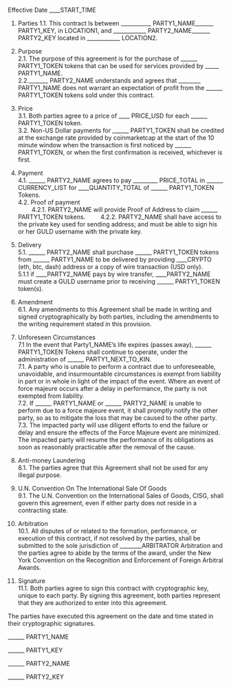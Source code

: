 Effective Date ____START_TIME

1. Parties
1.1. This contract Is between ___________ PARTY1_NAME,______ PARTY1_KEY, in LOCATION1, and ____________ PARTY2_NAME,______ PARTY2_KEY located in ____________ LOCATION2.  

2. Purpose    
2.1. The purpose of this agreement is for the purchase of ______ PARTY1_TOKEN tokens that can be used for services provided by _____ PARTY1_NAME.  
2.2._______ PARTY2_NAME understands and agrees that ________ PARTY1_NAME does not warrant an expectation of profit from the ______ PARTY1_TOKEN tokens sold under this contract.  

3. Price  
3.1. Both parties agree to a price of ____ PRICE_USD for each ______ PARTY1_TOKEN token.  
3.2. Non-US Dollar payments for ______ PARTY1_TOKEN shall be credited at the exchange rate provided by coinmarketcap at the start of the 10 minute window when the transaction is first noticed by ______ PARTY1_TOKEN, or when the first confirmation is received, whichever is first.  

4. Payment  
4.1. ______ PARTY2_NAME agrees to pay _________ PRICE_TOTAL in ______ CURRENCY_LIST for ____QUANTITY_TOTAL of ______ PARTY1_TOKEN Tokens.  
4.2. Proof of payment  
&nbsp; &nbsp; &nbsp; &nbsp; 4.2.1. PARTY2_NAME will provide Proof of Address to claim ______ PARTY1_TOKEN tokens.
&nbsp; &nbsp; &nbsp; &nbsp; 4.2.2. PARTY2_NAME shall have access to the private key used for sending address; and must be able to sign his or her GULD username with the private key.

5. Delivery  
5.1. ______ PARTY2_NAME shall purchase ______ PARTY1_TOKEN tokens from ______ PARTY1_NAME to be delivered by providing ____CRYPTO (eth, btc, dash) address or a copy of wire transaction (USD only).  
5.1.1 if ____PARTY2_NAME pays by wire transfer, ____PARTY2_NAME must create a GULD username prior to receiving ______ PARTY1_TOKEN token(s).  

6. Amendment  
6.1. Any amendments to this Agreement shall be made in writing and signed cryptographically by both parties, including the amendments to the writing requirement stated in this provision.  

7. Unforeseen Circumstances  
7.1 In the event that Party1_NAME’s life expires (passes away), ______ PARTY1_TOKEN Tokens shall continue to operate, under the administration of ______ PARTY1_NEXT_TO_KIN.    
7.1. A party who is unable to perform a contract due to unforeseeable, unavoidable, and insurmountable circumstances is exempt from liability in part or in whole in light of the impact of the event. Where an event of force majeure occurs after a delay in performance, the party is not exempted from liability.    
7.2. If ______ PARTY1_NAME or ______ PARTY2_NAME is unable to perform due to a force majeure event, it shall promptly notify the other party, so as to mitigate the loss that may be caused to the other party.    
7.3. The impacted party will use diligent efforts to end the failure or delay and ensure the effects of the Force Majeure event are minimized. The impacted party will resume the performance of its obligations as soon as reasonably practicable after the removal of the cause.    

8. Anti-money Laundering  
8.1. The parties agree that this Agreement shall not be used for any illegal purpose.  

9. U.N. Convention On The International Sale Of Goods  
9.1. The U.N. Convention on the International Sales of Goods, CISG, shall govern this agreement, even if either party does not reside in a contracting state.  

10. Arbitration  
10.1. All disputes of or related to the formation, performance, or execution of this contract, if not resolved by the parties, shall be submitted to the sole jurisdiction of ________ARBITRATOR Arbitration and the parties agree to abide by the terms of the award, under the New York Convention on the Recognition and Enforcement of Foreign Arbitral Awards.  

11. Signature  
11.1. Both parties agree to sign this contract with cryptographic key, unique to each party. By signing this agreement, both parties represent that they are authorized to enter into this agreement.  

  
The parties have executed this agreement on the date and time stated in their cryptographic signatures.

______ PARTY1_NAME

______ PARTY1_KEY

______ PARTY2_NAME

______ PARTY2_KEY
